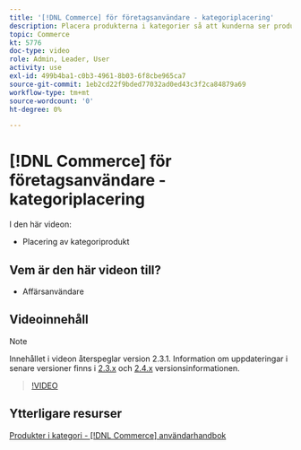 ```yaml
---
title: '[!DNL Commerce] för företagsanvändare - kategoriplacering'
description: Placera produkterna i kategorier så att kunderna ser produkterna överst som du vill att de ska se.
topic: Commerce
kt: 5776
doc-type: video
role: Admin, Leader, User
activity: use
exl-id: 499b4ba1-c0b3-4961-8b03-6f8cbe965ca7
source-git-commit: 1eb2cd22f9bded77032ad0ed43c3f2ca84879a69
workflow-type: tm+mt
source-wordcount: '0'
ht-degree: 0%

---
```


# [!DNL Commerce] för företagsanvändare - kategoriplacering

I den här videon:

- Placering av kategoriprodukt

## Vem är den här videon till?

- Affärsanvändare

## Videoinnehåll

>[!NOTE]
>
>Innehållet i videon återspeglar version 2.3.1. Information om uppdateringar i senare versioner finns i [ 2.3.x](https://devdocs.magento.com/guides/v2.3/release-notes/bk-release-notes.html) och [2.4.x](https://devdocs.magento.com/guides/v2.4/release-notes/bk-release-notes.html) versionsinformationen.

>[!VIDEO](https://video.tv.adobe.com/v/36187?quality=12&learn=on)

## Ytterligare resurser

[Produkter i kategori - [!DNL Commerce] användarhandbok](https://docs.magento.com/user-guide/catalog/categories-category-products.html)

